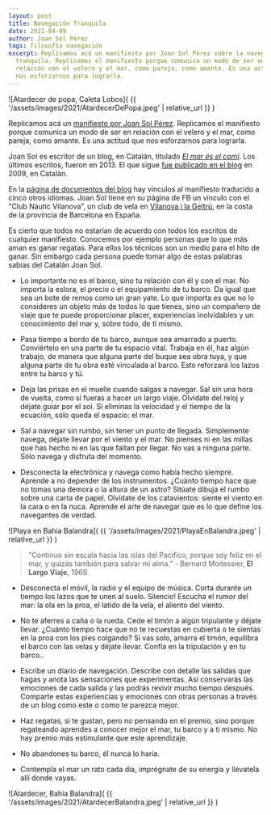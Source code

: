 ```yaml
---
layout: post
title: Navegación Tranquila
date: 2021-04-09
author: Joan Sol Pérez
tags: filosofía navegación
excerpt: Replicamos acá un manifiesto por Joan Sol Pérez sobre la navegación
  tranquila. Replicamos el manifiesto porque comunica un modo de ser en
  relación con el velero y el mar, como pareja, como amante. Es una actitud que
  nos esforzarnos para lograrla.
---
```


![Atardecer de popa, Caleta Lobos](
  {{ '/assets/images/2021/AtardecerDePopa.jpeg' | relative_url }}
  )

Replicamos acá un [manifiesto por Joan Sol Pérez][sol].
Replicamos el manifiesto porque comunica un modo de ser en relación con
el velero y el mar, como pareja, como amante. Es una actitud que nos esforzarnos
para lograrla.

Joan Sol es escritor de un blog, en Catalán, titulado
[_El mar és el camí_][camí]. Los últimos escritos, fueron en 2013. El que sigue
[fue publicado en el blog][slow] en 2009, en Catalán.

En la [página de documentos del blog][SolDocs]
hay vínculos al manifiesto traducido a cinco otros idiomas.
Joan Sol tiene en su página de FB un vínculo con el "Club Nàutic Vilanova”, un
club de vela en [Vilanova i la Geltrú][Vilanova],
en la costa de la provincia de Barcelona en España.

Es cierto que todos no estarían de acuerdo con todos los escritos de cualquier
manifiesto. Conocemos por ejemplo personas que lo que más aman es ganar
regatas. Para ellos los técnicos son un medio para el hito de ganar.  Sin
embargo cada persona puede tomar algo de estas palabras sabias del Catalán Joan
Sol.

- Lo importante no es el barco, sino tu relación con él y con el mar. No
  importa la eslora, el precio o el equipamiento de tu barco. Da igual que sea
  un bote de remos como un gran yate. Lo que importa es que no lo consideres un
  objeto más de todos lo que tienes, sino un compañero de viaje que te puede
  proporcionar placer, experiencias inolvidables y un conocimiento del mar y,
  sobre todo, de ti mismo.

- Pasa tiempo a bordo de tu barco, aunque sea amarrado a puerto. Conviértelo en
  una parte de tu espacio vital. Trabaja en él, haz algún trabajo, de manera
  que alguna parte del buque sea obra tuya, y que alguna parte de tu obra esté
  vinculada al barco. Esto reforzará los lazos entre tu barco y tú.

- Deja las prisas en el muelle cuando salgas a navegar. Sal sin una hora de
  vuelta, como si fueras a hacer un largo viaje. Olvídate del reloj y déjate
  guiar por el sol. Si eliminas la velocidad y el tiempo de la ecuación, sólo
  queda el espacio: el mar.

- Sal a navegar sin rumbo, sin tener un punto de llegada. Simplemente navega,
  déjate llevar por el viento y el mar. No pienses ni en las millas que has
  hecho ni en las que faltan por llegar. No vas a ninguna parte. Sólo navega y
  disfruta del momento.

- Desconecta la electrónica y navega como había hecho siempre. Aprende a no
  depender de los instrumentos. ¿Cuánto tiempo hace que no tomas una demora o
  la altura de un astro? Sitúate dibuja el rumbo sobre una carta de papel.
  Olvídate de los catavientos: siente el viento en la cara o en la nuca.
  Aprende el arte de navegar que es lo que define los navegantes de verdad.

![Playa en Bahia Balandra](
  {{ '/assets/images/2021/PlayaEnBalandra.jpeg' | relative_url }}
  )

> "Continuo sin escala hacia las islas del Pacífico, porque soy feliz en el
> mar, y quizás también para salvar mi alma.” - Bernard Moitessier,
> __El Largo Viaje__, 1969.

- Desconecta el móvil, la radio y el equipo de música. Corta durante un tiempo
  los lazos que te unen al suelo. Silencio! Escucha el rumor del mar: la ola en
  la proa, el latido de la vela, el aliento del viento.

- No te aferres a caña o la rueda. Cede el timón a algún tripulante y déjate
  llevar. ¿Cuánto tiempo hace que no te recuestas en cubierta o te sientas en
  la proa con los pies colgando? Si vas solo, amarra el timón, equilibra el
  barco con las velas y déjate llevar. Confía en la tripulación y en tu barco..

- Escribe un diario de navegación. Describe con detalle las salidas que hagas y
  anota las sensaciones que experimentas. Así conservarás las emociones de cada
  salida y las podrás revivir mucho tiempo después. Comparte estas experiencias
  y emociones con otras personas a través de un blog como este o como te
  parezca mejor.

- Haz regatas, si te gustan, pero no pensando en el premio, sino porque
  regateando aprendes a conocer mejor el mar, tu barco y a ti mismo. No hay
  premio más estimulante que este aprendizaje.

- No abandones tu barco, él nunca lo haría.

- Contempla el mar un rato cada día, imprégnate de su energía y llévatela allí
  donde vayas.

![Atardecer, Bahia Balandra](
  {{ '/assets/images/2021/AtardecerBalandra.jpeg' | relative_url }}
  )

[sol]: www.vidamarinera.com/blog/wp-content/uploads/Manifiesto-de-la-Navegaci%C3%B3n-Tranquila2.pdf
  "Manifiesto de la navegación tranquila"
[camí]: http://elmareselcami.blogspot.com/ "El mar és el camí"
[vilanova]: https://es.wikipedia.org/wiki/Villanueva_y_Geltr%C3%BA
  "Villanueva y Geltrú en Wikipedia"
[SolDocs]: http://elmareselcami.blogspot.com/p/documents.html
  "Documentos vinculados por Joan Sol"
[slow]: http://elmareselcami.blogspot.com/2009/01/slow-sailing.html
  "Publicación originál del manifiesto navegación tranquilo, en Catalán"
